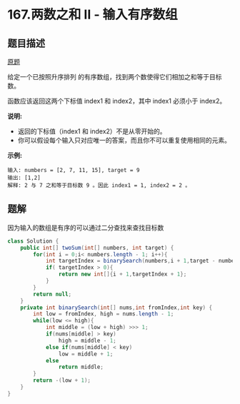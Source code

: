 # 167.两数之和 II - 输入有序数组



## 题目描述

[原题](https://leetcode-cn.com/problems/two-sum-ii-input-array-is-sorted/)

给定一个已按照升序排列 的有序数组，找到两个数使得它们相加之和等于目标数。

函数应该返回这两个下标值 index1 和 index2，其中 index1 必须小于 index2。

**说明:**

- 返回的下标值（index1 和 index2）不是从零开始的。
- 你可以假设每个输入只对应唯一的答案，而且你不可以重复使用相同的元素。

**示例:**

```
输入: numbers = [2, 7, 11, 15], target = 9
输出: [1,2]
解释: 2 与 7 之和等于目标数 9 。因此 index1 = 1, index2 = 2 。
```

## 题解

因为输入的数组是有序的可以通过二分查找来查找目标数

```java
class Solution {
    public int[] twoSum(int[] numbers, int target) {
        for(int i = 0;i< numbers.length - 1; i++){
            int targetIndex = binarySearch(numbers,i + 1,target - numbers[i]);
            if( targetIndex > 0){
                return new int[]{i + 1,targetIndex + 1};
            }
        }
        return null;
    }
    private int binarySearch(int[] nums,int fromIndex,int key) {
        int low = fromIndex, high = nums.length - 1;
        while(low <= high){
            int middle = (low + high) >>> 1;
            if(nums[middle] > key)
                high = middle - 1;
            else if(nums[middle] < key)
                low = middle + 1;
            else
                return middle;
        }
        return -(low + 1);
    }
}
```

